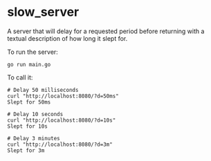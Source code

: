 # slow_server

A server that will delay for a requested period before returning with a textual description of how long it slept for.

To run the server:

```
go run main.go
```

To call it:

```
# Delay 50 milliseconds
curl "http://localhost:8080/?d=50ms"
Slept for 50ms

# Delay 10 seconds
curl "http://localhost:8080/?d=10s"
Slept for 10s

# Delay 3 minutes
curl "http://localhost:8080/?d=3m"
Slept for 3m
```